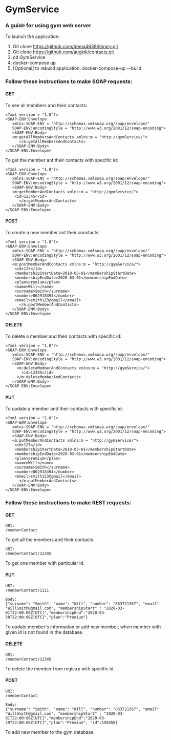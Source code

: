 # GymService
### A guide for using gym web server

To launch the application:

1. Git clone https://github.com/dema4638/library.git
2. Git clone https://github.com/augkik/contacts.git
3. cd GymService
4. docker-compose up
5. [Optional] to rebuild application: docker-compose-up --build

### Follow these instructions to make SOAP requests:

#### GET
To see all members and their contacts:
```aidl
<?xml version = "1.0"?>
<SOAP-ENV:Envelope
   xmlns:SOAP-ENV = "http://schemas.xmlsoap.org/soap/envelope/"
   SOAP-ENV:encodingStyle = "http://www.w3.org/2001/12/soap-encoding">
   <SOAP-ENV:Body>
   <m:getAllMembersAndContacts xmlns:m = "http://gymService/">
      </m:getAllMembersAndContacts>
   </SOAP-ENV:Body>
</SOAP-ENV:Envelope>
```

To get the member ant their contacts with specific id:
```aidl
<?xml version = "1.0"?>
<SOAP-ENV:Envelope
   xmlns:SOAP-ENV = "http://schemas.xmlsoap.org/soap/envelope/"
   SOAP-ENV:encodingStyle = "http://www.w3.org/2001/12/soap-encoding">
   <SOAP-ENV:Body>
   <m:getMemberAndContacts xmlns:m = "http://gymService/">
   	<id>12345</id>
      </m:getMemberAndContacts>
   </SOAP-ENV:Body>
</SOAP-ENV:Envelope>
```

#### POST
To create a new member ant their constacts:
```aidl
<?xml version = "1.0"?>
<SOAP-ENV:Envelope
   xmlns:SOAP-ENV = "http://schemas.xmlsoap.org/soap/envelope/"
   SOAP-ENV:encodingStyle = "http://www.w3.org/2001/12/soap-encoding">
   <SOAP-ENV:Body>
   <m:postMemberAndContacts xmlns:m = "http://gymService/">
   	<id>123</id>
   	<membershipStartDate>2019-03-01</membershipStartDate>
   	<membershipEndDate>2020-03-01</membershipEndDate>
    <plan>premium</plan>
    <name>Will</name>
    <surname>Smith</surname>
    <number>862918394</number>
    <email>smith123@gmail</email>
      </m:postMemberAndContacts>
   </SOAP-ENV:Body>
</SOAP-ENV:Envelope>
```

#### DELETE
To delete a member and their contacts with specific id:
```aidl
<?xml version = "1.0"?>
<SOAP-ENV:Envelope
   xmlns:SOAP-ENV = "http://schemas.xmlsoap.org/soap/envelope/"
   SOAP-ENV:encodingStyle = "http://www.w3.org/2001/12/soap-encoding">
   <SOAP-ENV:Body>
     <m:deleteMemberAndContacts xmlns:m = "http://gymService/">
       <id>12345</id>
     </m:deleteMemberAndContacts>
   </SOAP-ENV:Body>
</SOAP-ENV:Envelope>
```
#### PUT
To update a member and their contacts with specific id:
```aidl
<?xml version = "1.0"?>
<SOAP-ENV:Envelope
   xmlns:SOAP-ENV = "http://schemas.xmlsoap.org/soap/envelope/"
   SOAP-ENV:encodingStyle = "http://www.w3.org/2001/12/soap-encoding">
   <SOAP-ENV:Body>
   <m:putMemberAndContacts xmlns:m = "http://gymService/">
   	<id>123</id>
   	<membershipStartDate>2019-03-01</membershipStartDate>
   	<membershipEndDate>2020-03-01</membershipEndDate>
    <plan>premium</plan>
    <name>Will</name>
    <surname>Smith</surname>
    <number>862918394</number>
    <email>smith123@gmail</email>
      </m:putMemberAndContacts>
   </SOAP-ENV:Body>
</SOAP-ENV:Envelope>
```

### Follow these instructions to make REST requests:

#### GET
```aidl
URI:
/memberContact
```
To get all the members and their contacts.

```aidl
URI:
/memberContact/12345
```
To get one member with particular id.

#### PUT
```aidl
URI:
/memberContact/1111

Body:
{"surname": "Smith", "name": "Will", "number": "863721367", "email": "WillSmith@gmail.com", "membershipStart" : "2020-03-01T22:00:00Z[UTC]","membershipEnd":"2020-03-30T22:00:00Z[UTC]","plan":"Premium"}
```
To update member's information or add new member, when member with given id is not found in the database.

#### DELETE
```aidl
URI:
/memberContact/12345
```
To delete the member from registry with specific id.

#### POST
```aidl
URI:
/memberContact

Body:
{"surname": "Smith", "name": "Will", "number": "863721367", "email": "WillSmith@gmail.com", "membershipStart" : "2020-03-01T22:00:00Z[UTC]","membershipEnd":"2020-03-29T22:00:00Z[UTC]","plan":"Premium", "id":156458}
```
To add new member to the gym database.
